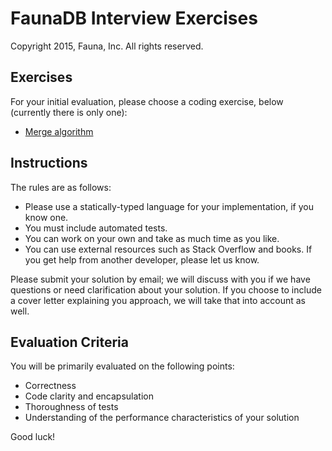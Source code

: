 # FaunaDB Interview Exercises

Copyright 2015, Fauna, Inc. All rights reserved.

## Exercises

For your initial evaluation, please choose a coding exercise, below (currently there is only one):

- [Merge algorithm](https://github.com/faunadb/exercises/blob/master/merge.md)

## Instructions

The rules are as follows:

- Please use a statically-typed language for your implementation, if you know one.
- You must include automated tests.
- You can work on your own and take as much time as you like.
- You can use external resources such as Stack Overflow and books. If you get help from another developer, please let us know.

Please submit your solution by email; we will discuss with you if we have questions or need clarification about your solution. If you choose to include a cover letter explaining you approach, we will take that into account as well.

## Evaluation Criteria

You will be primarily evaluated on the following points:

- Correctness
- Code clarity and encapsulation
- Thoroughness of tests
- Understanding of the performance characteristics of your solution

Good luck!
